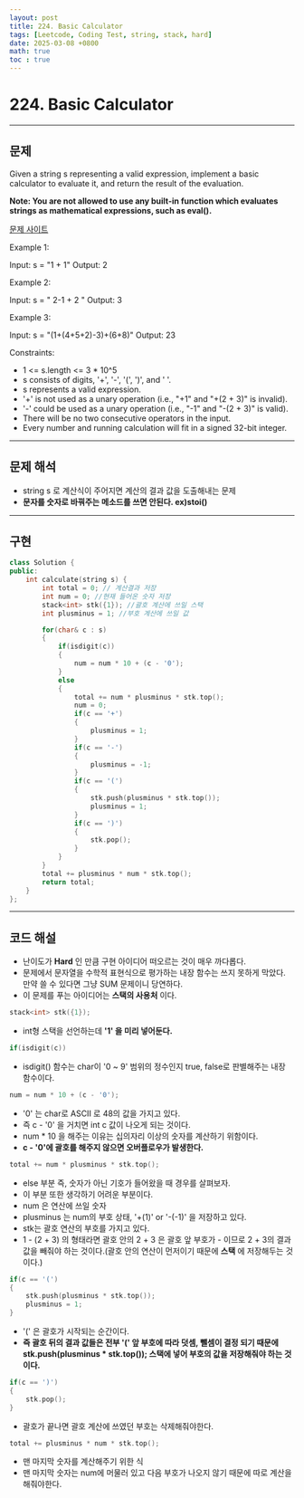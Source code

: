 ```yaml
---
layout: post
title: 224. Basic Calculator
tags: [Leetcode, Coding Test, string, stack, hard]
date: 2025-03-08 +0800
math: true
toc : true
---
```



# 224. Basic Calculator


****


## 문제

Given a string s representing a valid expression, implement a basic calculator to evaluate it, and return the result of the evaluation.

**Note: You are not allowed to use any built-in function which evaluates strings as mathematical expressions, such as eval().**

[문제 사이트](https://leetcode.com/problems/basic-calculator/description/?envType=study-plan-v2&envId=top-interview-150)

Example 1:

Input: s = "1 + 1"
Output: 2

Example 2:

Input: s = " 2-1 + 2 "
Output: 3

Example 3:

Input: s = "(1+(4+5+2)-3)+(6+8)"
Output: 23
 

Constraints:

- 1 <= s.length <= 3 * 10^5
- s consists of digits, '+', '-', '(', ')', and ' '.
- s represents a valid expression.
- '+' is not used as a unary operation (i.e., "+1" and "+(2 + 3)" is invalid).
- '-' could be used as a unary operation (i.e., "-1" and "-(2 + 3)" is valid).
- There will be no two consecutive operators in the input.
- Every number and running calculation will fit in a signed 32-bit integer.



****


## 문제 해석

- string s 로 계산식이 주어지면 계산의 결과 값을 도출해내는 문제
- **문자를 숫자로 바꿔주는 메소드를 쓰면 안된다. ex)stoi()**



****


## 구현


```cpp
class Solution {
public:
    int calculate(string s) {
        int total = 0; // 계산결과 저장
        int num = 0; //현재 들어온 숫자 저장
        stack<int> stk({1}); //괄호 계산에 쓰일 스택
        int plusminus = 1; //부호 계산에 쓰일 값

        for(char& c : s)
        {
            if(isdigit(c))
            {
                num = num * 10 + (c - '0');
            }
            else
            {
                total += num * plusminus * stk.top();
                num = 0;
                if(c == '+')
                {
                    plusminus = 1;
                }
                if(c == '-')
                {
                    plusminus = -1;
                }
                if(c == '(')
                {
                    stk.push(plusminus * stk.top());
                    plusminus = 1;
                }
                if(c == ')')
                {
                    stk.pop();
                }
            }
        }
        total += plusminus * num * stk.top();
        return total;
    }
};
```



****



## 코드 해설

- 난이도가 **Hard** 인 만큼 구현 아이디어 떠오르는 것이 매우 까다롭다.
- 문제에서 문자열을 수학적 표현식으로 평가하는 내장 함수는 쓰지 못하게 막았다. 만약 쓸 수 있다면 그냥 SUM 문제이니 당연하다.
- 이 문제를 푸는 아이디어는 **스택의 사용처** 이다.


```cpp
stack<int> stk({1});
```
- int형 스택을 선언하는데 **'1' 을 미리 넣어둔다.**


```cpp
if(isdigit(c))
```
- isdigit() 함수는 char이 '0 ~ 9' 범위의 정수인지 true, false로 판별해주는 내장 함수이다.


```cpp
num = num * 10 + (c - '0');
```
- '0' 는 char로 ASCII 로 48의 값을 가지고 있다.
- 즉 c - '0' 을 거치면 int c 값이 나오게 되는 것이다.
- num * 10 을 해주는 이유는 십의자리 이상의 숫자를 계산하기 위함이다.
- **c - '0'에 괄호를 해주지 않으면 오버플로우가 발생한다.**



```cpp
total += num * plusminus * stk.top();
```

- else 부분 즉, 숫자가 아닌 기호가 들어왔을 때 경우를 살펴보자.
- 이 부분 또한 생각하기 어려운 부분이다.
- num 은 연산에 쓰일 숫자
- plusminus 는 num의 부호 상태, '+(1)' or '-(-1)' 을 저장하고 있다.
- stk는 괄호 연산의 부호를 가지고 있다. 
- 1 - (2 + 3) 의 형태라면 괄호 안의 2 + 3 은 괄호 앞 부호가 - 이므로 2 + 3의 결과 값을 빼줘야 하는 것이다.(괄호 안의 연산이 먼저이기 때문에 **스택** 에 저장해두는 것이다.)


```cpp
if(c == '(')
{
    stk.push(plusminus * stk.top());
    plusminus = 1;
}
```

- '(' 은 괄호가 시작되는 순간이다.
- **즉 괄호 뒤의 결과 값들은 전부 '(' 앞 부호에 따라 덧셈, 뺄셈이 결정 되기 때문에 stk.push(plusminus * stk.top()); 스택에 넣어 부호의 값을 저장해줘야 하는 것이다.**


```cpp
if(c == ')')
{
    stk.pop();
}
```

- 괄호가 끝나면 괄호 계산에 쓰였던 부호는 삭제해줘야한다.



```cpp
total += plusminus * num * stk.top();
```

- 맨 마지막 숫자를 계산해주기 위한 식
- 맨 마지막 숫자는 num에 머물러 있고 다음 부호가 나오지 않기 때문에 따로 계산을 해줘야한다.
